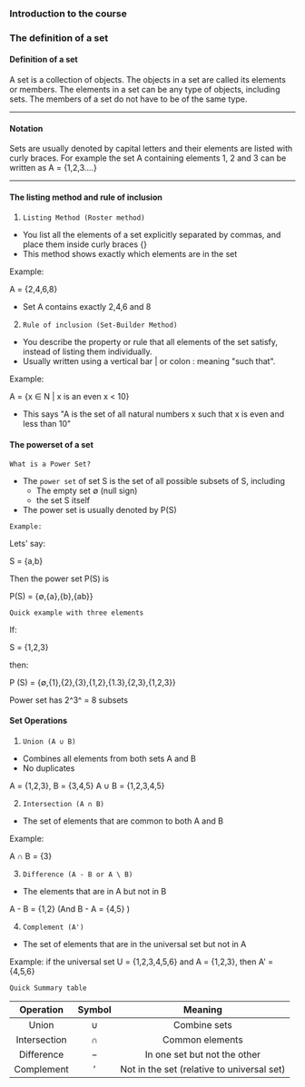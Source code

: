 ### Introduction to the course

### The definition of a set

#### Definition of a set

A set is a collection of objects. The objects in a set are called its elements or members. The elements in a set can be any type of objects, including sets. The members of a set do not have to be of the same type.

---

#### Notation

Sets are usually denoted by capital letters and their elements are listed with curly braces.
For example the set A containing elements 1, 2 and 3 can be written as A = {1,2,3....}

---

#### The listing method and rule of inclusion

1. `Listing Method (Roster method)`

- You list all the elements of a set explicitly separated by commas, and place them inside curly braces {}
- This method shows exactly which elements are in the set

Example:

A = {2,4,6,8}

- Set A contains exactly 2,4,6 and 8

2. `Rule of inclusion (Set-Builder Method)`

- You describe the property or rule that all elements of the set satisfy, instead of listing them individually.
- Usually written using a vertical bar | or colon : meaning "such that".

Example:

A = {x ∈ N | x is an even x < 10}

- This says "A is the set of all natural numbers x such that x is even and less than 10"

#### The powerset of a set

`What is a Power Set?`

- The `power set` of set S is the set of all possible subsets of S, including
  - The empty set ∅ (null sign)
  - the set S itself
- The power set is usually denoted by P(S)

`Example:`

Lets' say:

S = {a,b}

Then the power set P(S) is

P(S) = {∅,{a},{b},{ab}}

`Quick example with three elements`

If:

S = {1,2,3}

then:

P (S) = {∅,{1},{2},{3},{1,2},{1.3},{2,3},{1,2,3}}

Power set has 2^3^ = 8 subsets

#### Set Operations

1. `Union (A ∪ B)`

- Combines all elements from both sets A and B
- No duplicates

A = {1,2,3}, B = {3,4,5}
A ∪ B = {1,2,3,4,5}

2. `Intersection (A ∩ B)`

- The set of elements that are common to both A and B

Example:

A ∩ B = {3}

3. `Difference (A - B or A \ B)`

- The elements that are in A but not in B

A - B = {1,2}
(And B - A = {4,5} )

4. `Complement (A')`

- The set of elements that are in the universal set but not in A

Example: if the universal set U = {1,2,3,4,5,6} and A = {1,2,3}, then A' = {4,5,6}

`Quick Summary table`

|  Operation   | Symbol |                  Meaning                   |
| :----------: | :----: | :----------------------------------------: |
|    Union     |   ∪    |                Combine sets                |
| Intersection |   ∩    |              Common elements               |
|  Difference  |   −    |        In one set but not the other        |
|  Complement  |   ′    | Not in the set (relative to universal set) |

